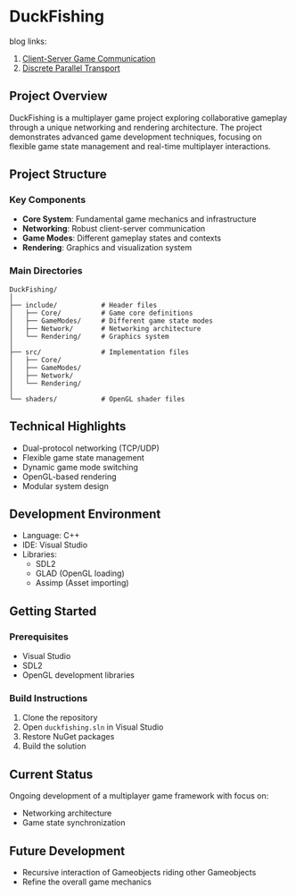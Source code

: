 # DuckFishing

blog links:  
1. [Client-Server Game Communication](https://rubaduckduck.github.io/2025/01/20/networking.html)
2. [Discrete Parallel Transport](https://rubaduckduck.github.io/2025/01/10/discrete_non_euc.html)

## Project Overview

DuckFishing is a multiplayer game project exploring collaborative gameplay through a unique networking and rendering architecture. The project demonstrates advanced game development techniques, focusing on flexible game state management and real-time multiplayer interactions.

## Project Structure

### Key Components

- **Core System**: Fundamental game mechanics and infrastructure
- **Networking**: Robust client-server communication
- **Game Modes**: Different gameplay states and contexts
- **Rendering**: Graphics and visualization system

### Main Directories

```
DuckFishing/
│
├── include/           # Header files
│   ├── Core/          # Game core definitions
│   ├── GameModes/     # Different game state modes
│   ├── Network/       # Networking architecture
│   └── Rendering/     # Graphics system
│
├── src/               # Implementation files
│   ├── Core/
│   ├── GameModes/
│   ├── Network/
│   └── Rendering/
│
└── shaders/           # OpenGL shader files
```

## Technical Highlights

- Dual-protocol networking (TCP/UDP)
- Flexible game state management
- Dynamic game mode switching
- OpenGL-based rendering
- Modular system design

## Development Environment

- Language: C++
- IDE: Visual Studio
- Libraries:
  - SDL2
  - GLAD (OpenGL loading)
  - Assimp (Asset importing)

## Getting Started

### Prerequisites

- Visual Studio
- SDL2
- OpenGL development libraries

### Build Instructions

1. Clone the repository
2. Open `duckfishing.sln` in Visual Studio
3. Restore NuGet packages
4. Build the solution

## Current Status

Ongoing development of a multiplayer game framework with focus on:
- Networking architecture
- Game state synchronization

## Future Development

- Recursive interaction of Gameobjects riding other Gameobjects
- Refine the overall game mechanics
